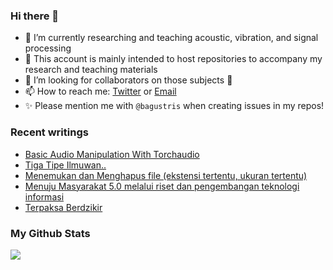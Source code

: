 ### Hi there 👋
<!-- **bagustris/bagustris** is a ✨ _special_ ✨ repository because its `README.md` (this file) appears on your GitHub profile. -->
- 🔭 I’m currently researching and teaching acoustic, vibration, and signal processing
- 💬 This account is mainly intended to host repositories to accompany my research and teaching materials
- 👯 I’m looking for collaborators on those subjects 🔭
- 📫 How to reach me: [Twitter](https://twitter.com/btatmaja) or [Email](mailto:bagus@ep.its.ac.id)
-  ✨ Please mention me with `@bagustris` when creating issues in my repos!

### Recent writings
<!-- BLOG-POST-LIST:START -->
- [Basic Audio Manipulation With Torchaudio](https://bagustris.blogspot.com/2022/04/basic-audio-manipulation-with-torchaudio.html)
- [Tiga Tipe Ilmuwan..](https://bagustris.blogspot.com/2022/04/tiga-tipe-ilmuwan.html)
- [Menemukan dan Menghapus file &lpar;ekstensi tertentu, ukuran tertentu&rpar;](https://bagustris.blogspot.com/2022/04/menemukan-dan-menghapus-file-ekstensi.html)
- [Menuju Masyarakat 5.0 melalui riset dan pengembangan teknologi informasi](https://bagustris.blogspot.com/2022/04/menuju-masyarakat-50-melalui-riset-dan.html)
- [Terpaksa Berdzikir](https://bagustris.blogspot.com/2022/04/terpaksa-berdzikir.html)
<!-- BLOG-POST-LIST:END -->

### My Github Stats
[![](https://github-readme-stats.vercel.app/api?username=bagustris&theme=onedark&hide_title=true&hide_border=true)](https://github.com/bagustris)

<!-- - 🤔 I’m looking for help with ... 
- 💬 Ask me about ...
- 😄 Pronouns: ...
- ⚡ Fun fact: ... 
- 🌱 I’m currently also learning and teaching on those subjects 🔭 -->

<!--
I am currently learning, teaching, and researching ~speech~ sound processing. Below are my repositories; most of them were made to accompany my research papers. Feel free to open issues and make pull requests. I will be happy if you wanna collaborate with me, in all areas. Reach me by email or Twitter.
-->
